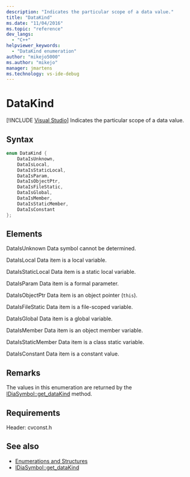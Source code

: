 ```yaml
---
description: "Indicates the particular scope of a data value."
title: "DataKind"
ms.date: "11/04/2016"
ms.topic: "reference"
dev_langs:
  - "C++"
helpviewer_keywords:
  - "DataKind enumeration"
author: "mikejo5000"
ms.author: "mikejo"
manager: jmartens
ms.technology: vs-ide-debug
---
```

# DataKind

 [!INCLUDE [Visual Studio](~/includes/applies-to-version/vs-windows-only.md)]
Indicates the particular scope of a data value.

## Syntax

```C++
enum DataKind {
    DataIsUnknown,
    DataIsLocal,
    DataIsStaticLocal,
    DataIsParam,
    DataIsObjectPtr,
    DataIsFileStatic,
    DataIsGlobal,
    DataIsMember,
    DataIsStaticMember,
    DataIsConstant
};
```

## Elements
DataIsUnknown
Data symbol cannot be determined.

DataIsLocal
Data item is a local variable.

DataIsStaticLocal
Data item is a static local variable.

DataIsParam
Data item is a formal parameter.

DataIsObjectPtr
Data item is an object pointer (`this`).

DataIsFileStatic
Data item is a file-scoped variable.

DataIsGlobal
Data item is a global variable.

DataIsMember
Data item is an object member variable.

DataIsStaticMember
Data item is a class static variable.

DataIsConstant
Data item is a constant value.

## Remarks
The values in this enumeration are returned by the [IDiaSymbol::get_dataKind](../../debugger/debug-interface-access/idiasymbol-get-datakind.md) method.

## Requirements
Header: cvconst.h

## See also
- [Enumerations and Structures](../../debugger/debug-interface-access/enumerations-and-structures.md)
- [IDiaSymbol::get_dataKind](../../debugger/debug-interface-access/idiasymbol-get-datakind.md)

